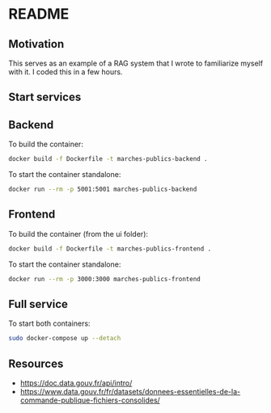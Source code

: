 # README

## Motivation

This serves as an example of a RAG system that I wrote to familiarize myself with it. I coded this in a few hours.

## Start services

## Backend

To build the container:
```bash
docker build -f Dockerfile -t marches-publics-backend .
```

To start the container standalone:

```bash
docker run --rm -p 5001:5001 marches-publics-backend
```

## Frontend

To build the container (from the ui folder):
```bash
docker build -f Dockerfile -t marches-publics-frontend .
```

To start the container standalone:

```bash
docker run --rm -p 3000:3000 marches-publics-frontend
```

## Full service

To start both containers:
```bash
sudo docker-compose up --detach
```

## Resources

- https://doc.data.gouv.fr/api/intro/
- https://www.data.gouv.fr/fr/datasets/donnees-essentielles-de-la-commande-publique-fichiers-consolides/
